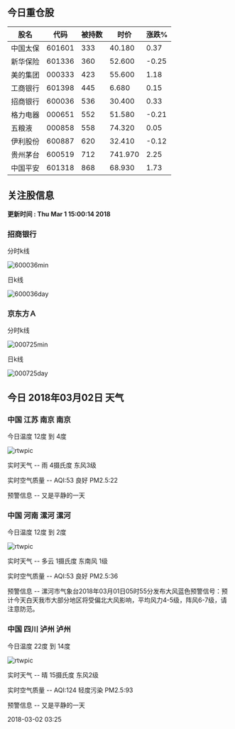 
## 今日重仓股 

|股名|代码|被持数|时价|涨跌%|
|---|---|---|---|---|
|中国太保|601601|333|40.180|0.37|
|新华保险|601336|360|52.600|-0.25|
|美的集团|000333|423|55.600|1.18|
|工商银行|601398|445|6.680|0.15|
|招商银行|600036|536|30.400|0.33|
|格力电器|000651|552|51.580|-0.21|
|五粮液|000858|558|74.320|0.05|
|伊利股份|600887|620|32.410|-0.12|
|贵州茅台|600519|712|741.970|2.25|
|中国平安|601318|868|68.930|1.73|

## 关注股信息
**更新时间 : Thu Mar  1 15:00:14 2018**
### 招商银行 
分时k线

![600036min](http://image.sinajs.cn/newchart/min/n/sh600036.gif)

日k线

![600036day](http://image.sinajs.cn/newchart/daily/n/sh600036.gif)

### 京东方Ａ 
分时k线

![000725min](http://image.sinajs.cn/newchart/min/n/sz000725.gif)

日k线

![000725day](http://image.sinajs.cn/newchart/daily/n/sz000725.gif)
## 今日 2018年03月02日 天气
### 中国 江苏 南京 南京

今日温度 12度 到 4度

![rtwpic](http://app1.showapi.com/weather/icon/night/301.png)

实时天气 -- 雨 4摄氏度 东风3级

实时空气质量 -- AQI:53 良好 PM2.5:22

预警信息 -- 又是平静的一天
    
### 中国 河南 漯河 漯河

今日温度 12度 到 2度

![rtwpic](http://app1.showapi.com/weather/icon/night/01.png)

实时天气 -- 多云 1摄氏度 东南风 1级

实时空气质量 -- AQI:53 良好 PM2.5:36

预警信息 -- 漯河市气象台2018年03月01日05时55分发布大风蓝色预警信号：预计今天白天我市大部分地区将受偏北大风影响，平均风力4-5级，阵风6-7级，请注意防范。
    
### 中国 四川 泸州 泸州

今日温度 22度 到 14度

![rtwpic](http://app1.showapi.com/weather/icon/night/00.png)

实时天气 -- 晴 15摄氏度 东风2级

实时空气质量 -- AQI:124 轻度污染 PM2.5:93

预警信息 -- 又是平静的一天
    
2018-03-02 03:25